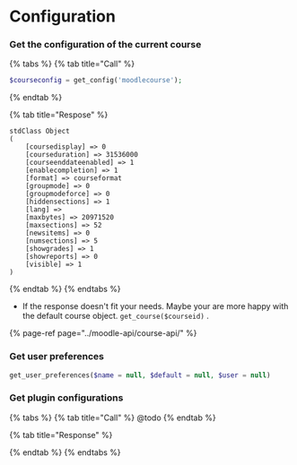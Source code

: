 # Configuration

### Get the configuration of the current course

{% tabs %}
{% tab title="Call" %}
```php
$courseconfig = get_config('moodlecourse');
```
{% endtab %}

{% tab title="Respose" %}
```text
stdClass Object
(
    [coursedisplay] => 0
    [courseduration] => 31536000
    [courseenddateenabled] => 1
    [enablecompletion] => 1
    [format] => courseformat
    [groupmode] => 0
    [groupmodeforce] => 0
    [hiddensections] => 1
    [lang] => 
    [maxbytes] => 20971520
    [maxsections] => 52
    [newsitems] => 0
    [numsections] => 5
    [showgrades] => 1
    [showreports] => 0
    [visible] => 1
)

```
{% endtab %}
{% endtabs %}

* If the response doesn't fit your needs. Maybe your are more happy with the default course object. `get_course($courseid)` .

{% page-ref page="../moodle-api/course-api/" %}

### Get user preferences

```php
get_user_preferences($name = null, $default = null, $user = null) 
```

### Get plugin configurations

{% tabs %}
{% tab title="Call" %}
@todo
{% endtab %}

{% tab title="Response" %}

{% endtab %}
{% endtabs %}



